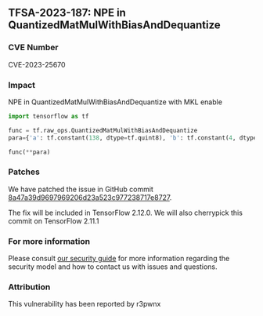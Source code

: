 ## TFSA-2023-187: NPE in QuantizedMatMulWithBiasAndDequantize

### CVE Number
CVE-2023-25670

### Impact
NPE in QuantizedMatMulWithBiasAndDequantize with MKL enable 
```python
import tensorflow as tf

func = tf.raw_ops.QuantizedMatMulWithBiasAndDequantize
para={'a': tf.constant(138, dtype=tf.quint8), 'b': tf.constant(4, dtype=tf.qint8), 'bias': [[31.81644630432129, 47.21876525878906], [109.95201110839844, 152.07968139648438]], 'min_a': 141.5337138686371, 'max_a': [73.84139251708984, 173.15280151367188], 'min_b': [], 'max_b': [[16.128345489501953, 193.26820373535156]], 'min_freezed_output': [], 'max_freezed_output': [115.50032806396484, 156.974853515625], 'Toutput': 1.0, 'transpose_a': True, 'transpose_b': False, 'input_quant_mode': 'MIN_FIRST'}

func(**para)
```

### Patches
We have patched the issue in GitHub commit [8a47a39d9697969206d23a523c977238717e8727](https://github.com/tensorflow/tensorflow/commit/8a47a39d9697969206d23a523c977238717e8727).

The fix will be included in TensorFlow 2.12.0. We will also cherrypick this commit on TensorFlow 2.11.1


### For more information
Please consult [our security guide](https://github.com/tensorflow/tensorflow/blob/master/SECURITY.md) for more information regarding the security model and how to contact us with issues and questions.


### Attribution
This vulnerability has been reported by r3pwnx
